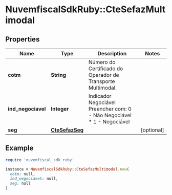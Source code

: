 # NuvemfiscalSdkRuby::CteSefazMultimodal

## Properties

| Name | Type | Description | Notes |
| ---- | ---- | ----------- | ----- |
| **cotm** | **String** | Número do Certificado do Operador de Transporte Multimodal. |  |
| **ind_negociavel** | **Integer** | Indicador Negociável  Preencher com: 0 - Não Negociável  * 1 - Negociável |  |
| **seg** | [**CteSefazSeg**](CteSefazSeg.md) |  | [optional] |

## Example

```ruby
require 'nuvemfiscal_sdk_ruby'

instance = NuvemfiscalSdkRuby::CteSefazMultimodal.new(
  cotm: null,
  ind_negociavel: null,
  seg: null
)
```

